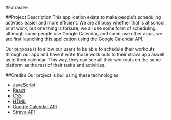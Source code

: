 #Extrasize

##Project Description
This application exists to make people's scheduling activties easier and more efficient. We are all busy whether that is at school, or at work, but one thing is forsure, we all use some form of scheduling. although some people use Google Calendar, and some use other apps, we are first launching this application using the Google Calendar API. 

Our purpose is to allow our users to be able to schedule their workouts through our app and have it write those work outs to their strava app aswell as to their calendar. This way, they can see all their workouts on the same platform as the rest of their tasks and activities.

##Credits
Our project is buil using these technologies.

- [JavaScript](https://developer.mozilla.org/en-US/docs/Web/JavaScript)
- [React](https://reactjs.org/)
- [CSS](https://developer.mozilla.org/en-US/docs/Web/CSS)
- [HTML](https://developer.mozilla.org/en-US/docs/Web/HTML)
- [Google Calendar API](https://developers.google.com/calendar)
- [Strava API](https://developers.strava.com/)
